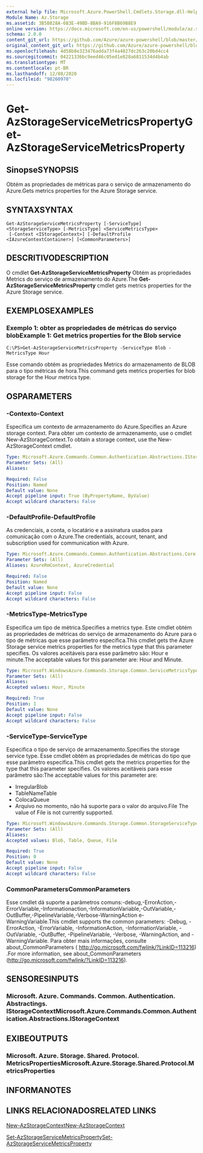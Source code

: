 ```yaml
---
external help file: Microsoft.Azure.PowerShell.Cmdlets.Storage.dll-Help.xml
Module Name: Az.Storage
ms.assetid: 3B5B828A-6B3E-49BD-8BA9-916F8B69B8E9
online version: https://docs.microsoft.com/en-us/powershell/module/az.storage/get-azstorageservicemetricsproperty
schema: 2.0.0
content_git_url: https://github.com/Azure/azure-powershell/blob/master/src/Storage/Storage.Management/help/Get-AzStorageServiceMetricsProperty.md
original_content_git_url: https://github.com/Azure/azure-powershell/blob/master/src/Storage/Storage.Management/help/Get-AzStorageServiceMetricsProperty.md
ms.openlocfilehash: 4d58b8e323476adda73f4a4827dc263c20bd4cc4
ms.sourcegitcommit: 04221336bc9eed46c05ed1e828a6811534d4b4ab
ms.translationtype: MT
ms.contentlocale: pt-BR
ms.lasthandoff: 12/08/2020
ms.locfileid: "98260978"
---
```

# <span data-ttu-id="1d88f-101">Get-AzStorageServiceMetricsProperty</span><span class="sxs-lookup"><span data-stu-id="1d88f-101">Get-AzStorageServiceMetricsProperty</span></span>

## <span data-ttu-id="1d88f-102">Sinopse</span><span class="sxs-lookup"><span data-stu-id="1d88f-102">SYNOPSIS</span></span>
<span data-ttu-id="1d88f-103">Obtém as propriedades de métricas para o serviço de armazenamento do Azure.</span><span class="sxs-lookup"><span data-stu-id="1d88f-103">Gets metrics properties for the Azure Storage service.</span></span>

## <span data-ttu-id="1d88f-104">SYNTAX</span><span class="sxs-lookup"><span data-stu-id="1d88f-104">SYNTAX</span></span>

```
Get-AzStorageServiceMetricsProperty [-ServiceType] <StorageServiceType> [-MetricsType] <ServiceMetricsType>
 [-Context <IStorageContext>] [-DefaultProfile <IAzureContextContainer>] [<CommonParameters>]
```

## <span data-ttu-id="1d88f-105">DESCRITIVO</span><span class="sxs-lookup"><span data-stu-id="1d88f-105">DESCRIPTION</span></span>
<span data-ttu-id="1d88f-106">O cmdlet **Get-AzStorageServiceMetricsProperty** Obtém as propriedades Metrics do serviço de armazenamento do Azure.</span><span class="sxs-lookup"><span data-stu-id="1d88f-106">The **Get-AzStorageServiceMetricsProperty** cmdlet gets metrics properties for the Azure Storage service.</span></span>

## <span data-ttu-id="1d88f-107">EXEMPLOS</span><span class="sxs-lookup"><span data-stu-id="1d88f-107">EXAMPLES</span></span>

### <span data-ttu-id="1d88f-108">Exemplo 1: obter as propriedades de métricas do serviço blob</span><span class="sxs-lookup"><span data-stu-id="1d88f-108">Example 1: Get metrics properties for the Blob service</span></span>
```
C:\PS>Get-AzStorageServiceMetricsProperty -ServiceType Blob -MetricsType Hour
```

<span data-ttu-id="1d88f-109">Esse comando obtém as propriedades Metrics do armazenamento de BLOB para o tipo métricas de hora.</span><span class="sxs-lookup"><span data-stu-id="1d88f-109">This command gets metrics properties for blob storage for the Hour metrics type.</span></span>

## <span data-ttu-id="1d88f-110">OS</span><span class="sxs-lookup"><span data-stu-id="1d88f-110">PARAMETERS</span></span>

### <span data-ttu-id="1d88f-111">-Contexto</span><span class="sxs-lookup"><span data-stu-id="1d88f-111">-Context</span></span>
<span data-ttu-id="1d88f-112">Especifica um contexto de armazenamento do Azure.</span><span class="sxs-lookup"><span data-stu-id="1d88f-112">Specifies an Azure storage context.</span></span>
<span data-ttu-id="1d88f-113">Para obter um contexto de armazenamento, use o cmdlet New-AzStorageContext.</span><span class="sxs-lookup"><span data-stu-id="1d88f-113">To obtain a storage context, use the New-AzStorageContext cmdlet.</span></span>

```yaml
Type: Microsoft.Azure.Commands.Common.Authentication.Abstractions.IStorageContext
Parameter Sets: (All)
Aliases:

Required: False
Position: Named
Default value: None
Accept pipeline input: True (ByPropertyName, ByValue)
Accept wildcard characters: False
```

### <span data-ttu-id="1d88f-114">-DefaultProfile</span><span class="sxs-lookup"><span data-stu-id="1d88f-114">-DefaultProfile</span></span>
<span data-ttu-id="1d88f-115">As credenciais, a conta, o locatário e a assinatura usados para comunicação com o Azure.</span><span class="sxs-lookup"><span data-stu-id="1d88f-115">The credentials, account, tenant, and subscription used for communication with Azure.</span></span>

```yaml
Type: Microsoft.Azure.Commands.Common.Authentication.Abstractions.Core.IAzureContextContainer
Parameter Sets: (All)
Aliases: AzureRmContext, AzureCredential

Required: False
Position: Named
Default value: None
Accept pipeline input: False
Accept wildcard characters: False
```

### <span data-ttu-id="1d88f-116">-MetricsType</span><span class="sxs-lookup"><span data-stu-id="1d88f-116">-MetricsType</span></span>
<span data-ttu-id="1d88f-117">Especifica um tipo de métrica.</span><span class="sxs-lookup"><span data-stu-id="1d88f-117">Specifies a metrics type.</span></span>
<span data-ttu-id="1d88f-118">Este cmdlet obtém as propriedades de métricas do serviço de armazenamento do Azure para o tipo de métricas que esse parâmetro especifica.</span><span class="sxs-lookup"><span data-stu-id="1d88f-118">This cmdlet gets the Azure Storage service metrics properties for the metrics type that this parameter specifies.</span></span>
<span data-ttu-id="1d88f-119">Os valores aceitáveis para esse parâmetro são: Hour e minute.</span><span class="sxs-lookup"><span data-stu-id="1d88f-119">The acceptable values for this parameter are: Hour and Minute.</span></span>

```yaml
Type: Microsoft.WindowsAzure.Commands.Storage.Common.ServiceMetricsType
Parameter Sets: (All)
Aliases:
Accepted values: Hour, Minute

Required: True
Position: 1
Default value: None
Accept pipeline input: False
Accept wildcard characters: False
```

### <span data-ttu-id="1d88f-120">-ServiceType</span><span class="sxs-lookup"><span data-stu-id="1d88f-120">-ServiceType</span></span>
<span data-ttu-id="1d88f-121">Especifica o tipo de serviço de armazenamento.</span><span class="sxs-lookup"><span data-stu-id="1d88f-121">Specifies the storage service type.</span></span>
<span data-ttu-id="1d88f-122">Esse cmdlet obtém as propriedades de métricas do tipo que esse parâmetro especifica.</span><span class="sxs-lookup"><span data-stu-id="1d88f-122">This cmdlet gets the metrics properties for the type that this parameter specifies.</span></span>
<span data-ttu-id="1d88f-123">Os valores aceitáveis para esse parâmetro são:</span><span class="sxs-lookup"><span data-stu-id="1d88f-123">The acceptable values for this parameter are:</span></span>
- <span data-ttu-id="1d88f-124">Irregular</span><span class="sxs-lookup"><span data-stu-id="1d88f-124">Blob</span></span> 
- <span data-ttu-id="1d88f-125">TableName</span><span class="sxs-lookup"><span data-stu-id="1d88f-125">Table</span></span>
- <span data-ttu-id="1d88f-126">Coloca</span><span class="sxs-lookup"><span data-stu-id="1d88f-126">Queue</span></span>
- <span data-ttu-id="1d88f-127">Arquivo no momento, não há suporte para o valor do arquivo.</span><span class="sxs-lookup"><span data-stu-id="1d88f-127">File The value of File is not currently supported.</span></span>

```yaml
Type: Microsoft.WindowsAzure.Commands.Storage.Common.StorageServiceType
Parameter Sets: (All)
Aliases:
Accepted values: Blob, Table, Queue, File

Required: True
Position: 0
Default value: None
Accept pipeline input: False
Accept wildcard characters: False
```

### <span data-ttu-id="1d88f-128">CommonParameters</span><span class="sxs-lookup"><span data-stu-id="1d88f-128">CommonParameters</span></span>
<span data-ttu-id="1d88f-129">Esse cmdlet dá suporte a parâmetros comuns:-debug,-ErrorAction,-ErrorVariable,-Informationaction,-InformationVariable,-OutVariable,-OutBuffer,-PipelineVariable,-Verbose-WarningAction e-WarningVariable.</span><span class="sxs-lookup"><span data-stu-id="1d88f-129">This cmdlet supports the common parameters: -Debug, -ErrorAction, -ErrorVariable, -InformationAction, -InformationVariable, -OutVariable, -OutBuffer, -PipelineVariable, -Verbose, -WarningAction, and -WarningVariable.</span></span> <span data-ttu-id="1d88f-130">Para obter mais informações, consulte about_CommonParameters ( http://go.microsoft.com/fwlink/?LinkID=113216) .</span><span class="sxs-lookup"><span data-stu-id="1d88f-130">For more information, see about_CommonParameters (http://go.microsoft.com/fwlink/?LinkID=113216).</span></span>

## <span data-ttu-id="1d88f-131">SENSORES</span><span class="sxs-lookup"><span data-stu-id="1d88f-131">INPUTS</span></span>

### <span data-ttu-id="1d88f-132">Microsoft. Azure. Commands. Common. Authentication. Abstractings. IStorageContext</span><span class="sxs-lookup"><span data-stu-id="1d88f-132">Microsoft.Azure.Commands.Common.Authentication.Abstractions.IStorageContext</span></span>

## <span data-ttu-id="1d88f-133">EXIBE</span><span class="sxs-lookup"><span data-stu-id="1d88f-133">OUTPUTS</span></span>

### <span data-ttu-id="1d88f-134">Microsoft. Azure. Storage. Shared. Protocol. MetricsProperties</span><span class="sxs-lookup"><span data-stu-id="1d88f-134">Microsoft.Azure.Storage.Shared.Protocol.MetricsProperties</span></span>

## <span data-ttu-id="1d88f-135">INFORMA</span><span class="sxs-lookup"><span data-stu-id="1d88f-135">NOTES</span></span>

## <span data-ttu-id="1d88f-136">LINKS RELACIONADOS</span><span class="sxs-lookup"><span data-stu-id="1d88f-136">RELATED LINKS</span></span>

[<span data-ttu-id="1d88f-137">New-AzStorageContext</span><span class="sxs-lookup"><span data-stu-id="1d88f-137">New-AzStorageContext</span></span>](./New-AzStorageContext.md)

[<span data-ttu-id="1d88f-138">Set-AzStorageServiceMetricsProperty</span><span class="sxs-lookup"><span data-stu-id="1d88f-138">Set-AzStorageServiceMetricsProperty</span></span>](./Set-AzStorageServiceMetricsProperty.md)


